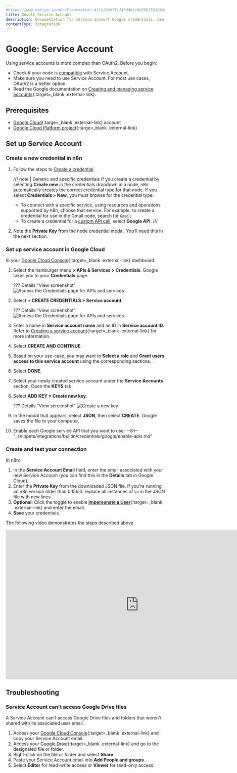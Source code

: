 ```yaml
---
#https://www.notion.so/n8n/Frontmatter-432c2b8dff1f43d4b1c8d20075510fe4
title: Google Service Account
description: Documentation for service account Google credentials. Use these credentials to authenticate Google in n8n, a workflow automation platform.
contentType: integration
---
```


# Google: Service Account

Using service accounts is more complex than OAuth2. Before you begin:

* Check if your node is [compatible](/integrations/builtin/credentials/google/#compatible-nodes) with Service Account.
* Make sure you need to use Service Account. For most use cases, OAuth2 is a better option.
* Read the Google documentation on [Creating and managing service accounts](https://cloud.google.com/iam/docs/creating-managing-service-accounts){:target=_blank .external-link}.


## Prerequisites

* [Google Cloud](https://cloud.google.com/){:targe=_blank .external-link} account
* [Google Cloud Platform project](https://developers.google.com/workspace/marketplace/create-gcp-project){:targe=_blank .external-link}

## Set up Service Account

### Create a new credential in n8n

1. Follow the steps to [Create a credential](/credentials/add-edit-credentials/). 

    /// note | Generic and specific credentials
    If you create a credential by selecting **Create new** in the credentials dropdown in a node, n8n automatically creates the correct credential type for that node. If you select **Credentials > New**, you must browse for the credential type:

	* To connect with a specific service, using resources and operations supported by n8n, choose that service. For example, to create a credential for use in the Gmail node, search for `Gmail`.
	* To create a credential for a [custom API call](/integrations/custom-operations/), select **Google API**.
    ///



2. Note the **Private Key** from the node credential modal. You'll need this in the next section.

### Set up service account in Google Cloud

In your [Google Cloud Console](https://console.cloud.google.com){:target=_blank .external-link} dashboard:

1. Select the hamburger menu **> APIs & Services > Credentials**. Google takes you to your **Credentials** page.

	??? Details "View screenshot"
		![Access the Credentials page for APIs and services](/_images/integrations/builtin/credentials/google/service-account-api-services-credentials.png)

2. Select **+ CREATE CREDENTIALS > Service account**.

	??? Details "View screenshot"
		![Access the Credentials page for APIs and services](/_images/integrations/builtin/credentials/google/service-account-create-credentials.png)

3. Enter a name in **Service account name** and an ID in **Service account ID**. Refer to [Creating a service account](https://cloud.google.com/iam/docs/creating-managing-service-accounts?hl=en#creating){:target=_blank .external-link} for more information.
4. Select **CREATE AND CONTINUE**.
5. Based on your use-case, you may want to **Select a role** and **Grant users access to this service account**  using the corresponding sections.
6. Select **DONE**.
7. Select your newly created service account under the **Service Accounts** section. Open the **KEYS** tab.
8. Select **ADD KEY > Create new key**.

	??? Details "View screenshot"
		![Create a new key](/_images/integrations/builtin/credentials/google/service-account-create-key.png)

9. In the modal that appears, select **JSON**, then select **CREATE**. Google saves the file to your computer.
10. Enable each Google service API that you want to use:
	--8<-- "_snippets/integrations/builtin/credentials/google/enable-apis.md"

### Create and test your connection

In n8n:

1. In the **Service Account Email** field, enter the email associated with your new Service Account (you can find this in the **Details** tab in Google Cloud).
2. Enter the **Private Key** from the downloaded JSON file. If you're running an n8n version older than 0.156.0: replace all instances of `\n` in the JSON file with new lines.
3. **Optional**: Click the toggle to enable [**Impersonate a User**](https://developers.google.com/identity/protocols/oauth2/service-account#delegatingauthority){:target=_blank .external-link} and enter the email.
4. **Save** your credentials.

The following video demonstrates the steps described above.

<div class="video-container">
<iframe width="840" height="472.5" src="https://www.youtube.com/embed/ArXVlpo3y1k" frameborder="0" allow="accelerometer; autoplay; clipboard-write; encrypted-media; gyroscope; picture-in-picture" allowfullscreen></iframe>
</div>

## Troubleshooting

### Service Account can't access Google Drive files

A Service Account can't access Google Drive files and folders that weren't shared with its associated user email.

1. Access your [Google Cloud Console](https://console.cloud.google.com){:target=_blank .external-link} and copy your Service Account email.
2. Access your [Google Drive](https://drive.google.com){:target=_blank .external-link} and go to the designated file or folder.
3. Right-click on the file or folder and select **Share**.
4. Paste your Service Account email into **Add People and groups**.
5. Select **Editor** for read-write access or **Viewer** for read-only access.

